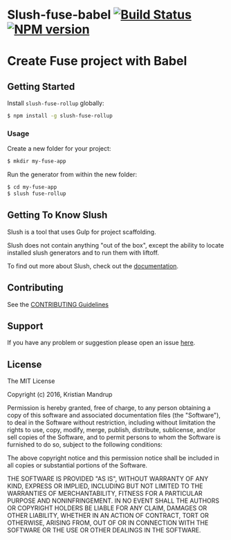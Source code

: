 # Slush-fuse-babel [![Build Status](https://secure.travis-ci.org/kristianmandrup/slush-fuse-rollup.png?branch=master)](https://travis-ci.org/kristianmandrup/slush-fuse-rollup) [![NPM version](https://badge-me.herokuapp.com/api/npm/slush-fuse-rollup.png)](http://badges.enytc.com/for/npm/slush-fuse-rollup)

# Create Fuse project with Babel

## Getting Started

Install `slush-fuse-rollup` globally:

```bash
$ npm install -g slush-fuse-rollup
```

### Usage

Create a new folder for your project:

```bash
$ mkdir my-fuse-app
```

Run the generator from within the new folder:

```bash
$ cd my-fuse-app
$ slush fuse-rollup
```

## Getting To Know Slush

Slush is a tool that uses Gulp for project scaffolding.

Slush does not contain anything "out of the box", except the ability to locate installed slush generators and to run them with liftoff.

To find out more about Slush, check out the [documentation](https://github.com/slushjs/slush).

## Contributing

See the [CONTRIBUTING Guidelines](https://github.com/kristianmandrup/slush-fuse-rollup/blob/master/CONTRIBUTING.md)

## Support
If you have any problem or suggestion please open an issue [here](https://github.com/kristianmandrup/slush-fuse-rollup/issues).

## License

The MIT License

Copyright (c) 2016, Kristian Mandrup

Permission is hereby granted, free of charge, to any person
obtaining a copy of this software and associated documentation
files (the "Software"), to deal in the Software without
restriction, including without limitation the rights to use,
copy, modify, merge, publish, distribute, sublicense, and/or sell
copies of the Software, and to permit persons to whom the
Software is furnished to do so, subject to the following
conditions:

The above copyright notice and this permission notice shall be
included in all copies or substantial portions of the Software.

THE SOFTWARE IS PROVIDED "AS IS", WITHOUT WARRANTY OF ANY KIND,
EXPRESS OR IMPLIED, INCLUDING BUT NOT LIMITED TO THE WARRANTIES
OF MERCHANTABILITY, FITNESS FOR A PARTICULAR PURPOSE AND
NONINFRINGEMENT. IN NO EVENT SHALL THE AUTHORS OR COPYRIGHT
HOLDERS BE LIABLE FOR ANY CLAIM, DAMAGES OR OTHER LIABILITY,
WHETHER IN AN ACTION OF CONTRACT, TORT OR OTHERWISE, ARISING
FROM, OUT OF OR IN CONNECTION WITH THE SOFTWARE OR THE USE OR
OTHER DEALINGS IN THE SOFTWARE.

